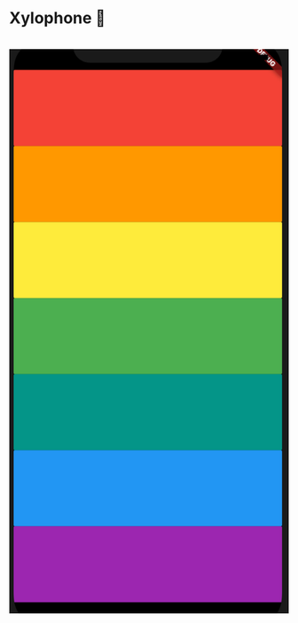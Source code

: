 ﻿
# Xylophone 🎹

#
![Finished App](https://github.com/nikhil914/Piano-App/blob/master/xylophone-flutter.png)

